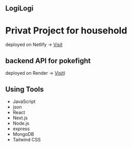 ## LogiLogi
# Privat Project for household
 

deployed on Netlify →
[Visit](https://logologi.netlify.app)



## backend API for pokefight
deployed on Render →
[Visit](https://logilogi.onrender.com))

## Using Tools
- JavaScript
- json
- React
- Next.js
- Node.js
- express
- MongoDB
- Tailwind CSS
